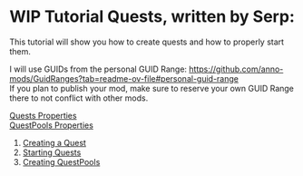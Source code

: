 # WIP Tutorial Quests, written by Serp:

This tutorial will show you how to create quests and how to properly start them. 
 
I will use GUIDs from the personal GUID Range: https://github.com/anno-mods/GuidRanges?tab=readme-ov-file#personal-guid-range  
If you plan to publish your mod, make sure to reserve your own GUID Range there to not conflict with other mods.  


[Quests Properties](./Properties-Quest-QuestPool.md#propertiesvalues-of-quests-explained)  
[QuestPools Properties](./Properties-Quest-QuestPool.md#propertiesvalues-of-questpools)  


1) [Creating a Quest](./Creating%20a%20Quest.md)  
2) [Starting Quests](./Starting%20Quests.md)  
3) [Creating QuestPools](./Creating%20QuestPools.md)  
